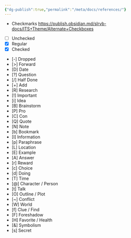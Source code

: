 ```yaml
---
{"dg-publish":true,"permalink":"/meta/docs/references/"}
---
```



- Checkmarks https://publish.obsidian.md/slrvb-docs/ITS+Theme/Alternate+Checkboxes
- [ ] Unchecked
- [x] Regular 
- [X] Checked
- [-] Dropped
- [>] Forward
- [D] Date
- [?] Question
- [/] Half Done
- [+] Add 
- [R] Research 
- [!] Important 
- [i] Idea 
- [B] Brainstorm 
- [P] Pro 
- [C] Con 
- [Q] Quote 
- [N] Note 
- [b] Bookmark 
- [I] Information 
- [p] Paraphrase 
- [L] Location 
- [E] Example 
- [A] Answer 
- [r] Reward 
- [c] Choice 
- [d] Doing 
- [T] Time 
- [@] Character / Person 
- [t] Talk 
- [O] Outline / Plot 
- [~] Conflict 
- [W] World 
- [f] Clue / Find 
- [F] Foreshadow 
- [H] Favorite / Health 
- [&] Symbolism 
- [s] Secret